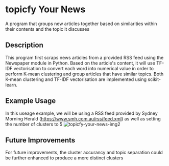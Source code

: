 # topicfy Your News
A program that groups new articles together based on similarities within their contents and the topic it discusses

## Description
This program first scraps news articles from a provided RSS feed using the Newspaper module in Python. Based on the article's content, it will use TF-IDF vectorisation to convert each word into numerical value in order to perform K-mean clustering and group articles that have similar topics. Both K-mean clustering and TF-IDF vectorisation are implemented using scikit-learn.

## Example Usage
In this useage example, we will be using a RSS feed provided by Sydney Morning Herald (https://www.smh.com.au/rss/feed.xml) as well as setting the number of clusters to 5
![topicfy-your-news-img2](https://github.com/user-attachments/assets/210426d2-ac00-43d3-84b2-8cf52c7f5a2c)

## Future Improvements
For future improvements, the cluster accurancy and topic separation could be further enhanced to produce a more distinct clusters
